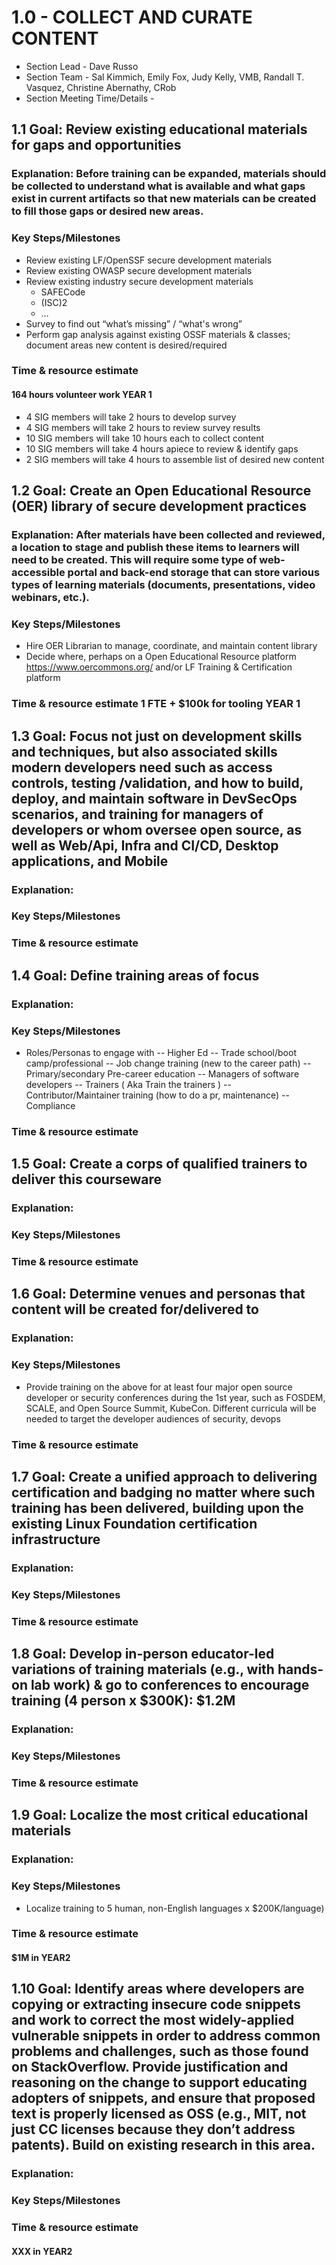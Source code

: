 # 1.0 - COLLECT AND CURATE CONTENT
- Section Lead - Dave Russo
- Section Team - Sal Kimmich, Emily Fox, Judy Kelly, VMB, Randall T. Vasquez, Christine Abernathy, CRob
- Section Meeting Time/Details -


## 1.1 Goal: Review existing educational materials for gaps and opportunities
### Explanation: Before training can be expanded, materials should be collected to understand what is available and what gaps exist in current artifacts so that new materials can be created to fill those gaps or desired new areas.   
### Key Steps/Milestones 
- Review existing LF/OpenSSF secure development materials
- Review existing OWASP secure development materials
- Review existing industry secure development materials
  - SAFECode
  - (ISC)2
  - …
- Survey to find out “what’s missing” / “what's wrong”
- Perform gap analysis against existing OSSF materials & classes; document areas new content is desired/required
### Time & resource estimate
#### 164 hours volunteer work YEAR 1
- 4 SIG members will take 2 hours to develop survey
- 4 SIG members will take 2 hours to review survey results
- 10 SIG members will take 10 hours each to collect content
- 10 SIG members will take 4 hours apiece to review & identify gaps
- 2 SIG members will take 4 hours to assemble list of desired new content 


## 1.2 Goal: Create an Open Educational Resource (OER) library of secure development practices
### Explanation: After materials have been collected and reviewed, a location to stage and publish these items to learners will need to be created.  This will require some type of web-accessible portal and back-end storage that can store various types of learning materials (documents, presentations, video webinars, etc.).
### Key Steps/Milestones 
- Hire OER Librarian to manage, coordinate, and maintain content library
- Decide where, perhaps on a Open Educational Resource platform https://www.oercommons.org/ and/or LF Training & Certification platform
### Time & resource estimate 1 FTE + $100k for tooling YEAR 1
 
## 1.3 Goal:   Focus not just on development skills and techniques, but also associated skills modern developers need such as access controls, testing /validation, and how to build, deploy, and maintain software in DevSecOps scenarios, and training for managers of developers or whom oversee open source, as well as Web/Api, Infra and CI/CD, Desktop applications, and Mobile
### Explanation:  
### Key Steps/Milestones 
### Time & resource estimate 

## 1.4 Goal: Define training areas of focus
### Explanation:  
### Key Steps/Milestones 
- Roles/Personas to engage with
-- Higher Ed
-- Trade school/boot camp/professional
-- Job change training (new to the career path)
-- Primary/secondary Pre-career education
-- Managers of software developers
-- Trainers ( Aka Train the trainers )
-- Contributor/Maintainer training (how to do a pr, maintenance)
-- Compliance
### Time & resource estimate 

## 1.5 Goal: Create a corps of qualified trainers to deliver this courseware
### Explanation:  
### Key Steps/Milestones 
### Time & resource estimate 


## 1.6 Goal: Determine venues and personas that content will be created for/delivered to 
### Explanation:  
### Key Steps/Milestones 
- Provide training on the above for at least four major open source developer or security conferences during the 1st year, such as FOSDEM, SCALE, and Open Source Summit, KubeCon. Different curricula will be needed to target the developer audiences of security, devops
### Time & resource estimate 

## 1.7 Goal: Create a unified approach to delivering certification and badging no matter where such training has been delivered, building upon the existing Linux Foundation certification infrastructure
### Explanation:  
### Key Steps/Milestones 
### Time & resource estimate 


## 1.8 Goal: Develop in-person educator-led variations of training materials (e.g., with hands-on lab work) & go to conferences to encourage training (4 person x $300K): $1.2M
### Explanation:  
### Key Steps/Milestones
### Time & resource estimate 

## 1.9 Goal:  Localize the most critical educational materials
### Explanation:  
### Key Steps/Milestones 
- Localize training to 5 human, non-English languages x $200K/language)
### Time & resource estimate 
#### $1M in YEAR2


## 1.10 Goal: Identify areas where developers are copying or extracting insecure code snippets and work to correct the most widely-applied vulnerable snippets in order to address common problems and challenges, such as those found on StackOverflow.  Provide justification and reasoning on the change to support educating adopters of snippets, and ensure that proposed text is properly licensed as OSS (e.g., MIT, not just CC licenses because they don’t address patents). Build on existing research in this area.
### Explanation:  
### Key Steps/Milestones 
### Time & resource estimate 
#### XXX in YEAR2
